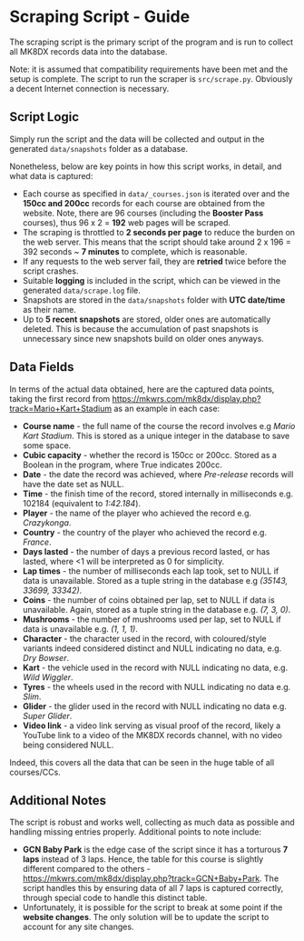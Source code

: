 # Scraping Script - Guide
The scraping script is the primary script of the program and is run to collect all MK8DX records data into the database.

Note: it is assumed that compatibility requirements have been met and the setup is complete. The script to run the scraper is `src/scrape.py`. Obviously a decent Internet connection is necessary.

## Script Logic
Simply run the script and the data will be collected and output in the generated `data/snapshots` folder as a database.

Nonetheless, below are key points in how this script works, in detail, and what data is captured:
- Each course as specified in `data/_courses.json` is iterated over and the **150cc and 200cc** records for each course are obtained from the website. Note, there are 96 courses (including the **Booster Pass** courses), thus 96 x 2 = **192** web pages will be scraped.
- The scraping is throttled to **2 seconds per page** to reduce the burden on the web server. This means that the script should take around 2 x 196 = 392 seconds ~ **7 minutes** to complete, which is reasonable.
- If any requests to the web server fail, they are **retried** twice before the script crashes.
- Suitable **logging** is included in the script, which can be viewed in the generated `data/scrape.log` file.
- Snapshots are stored in the `data/snapshots` folder with **UTC date/time** as their name.
- Up to **5 recent snapshots** are stored, older ones are automatically deleted. This is because the accumulation of past snapshots is unnecessary since new snapshots build on older ones anyways.

## Data Fields
In terms of the actual data obtained, here are the captured data points, taking the first record from https://mkwrs.com/mk8dx/display.php?track=Mario+Kart+Stadium as an example in each case:
- **Course name** - the full name of the course the record involves e.g *Mario Kart Stadium*. This is stored as a unique integer in the database to save some space.
- **Cubic capacity** - whether the record is 150cc or 200cc. Stored as a Boolean in the program, where True indicates 200cc.
- **Date** - the date the record was achieved, where *Pre-release* records will have the date set as NULL.
- **Time** - the finish time of the record, stored internally in milliseconds e.g. 102184 (equivalent to *1:42.184*).
- **Player** - the name of the player who achieved the record e.g. *Crazykonga*.
- **Country** - the country of the player who achieved the record e.g. *France*.
- **Days lasted** - the number of days a previous record lasted, or has lasted, where <1 will be interpreted as 0 for simplicity.
- **Lap times** - the number of milliseconds each lap took, set to NULL if data is unavailable. Stored as a tuple string in the database e.g *(35143, 33699, 33342)*.
- **Coins** - the number of coins obtained per lap, set to NULL if data is unavailable. Again, stored as a tuple string in the database e.g. *(7, 3, 0)*.
- **Mushrooms** - the number of mushrooms used per lap, set to NULL if data is unavailable e.g. *(1, 1, 1)*.
- **Character** - the character used in the record, with coloured/style variants indeed considered distinct and NULL indicating no data, e.g. *Dry Bowser*.
- **Kart** - the vehicle used in the record with NULL indicating no data, e.g. *Wild Wiggler*.
- **Tyres** - the wheels used in the record with NULL indicating no data e.g. *Slim*.
- **Glider** - the glider used in the record with NULL indicating no data e.g. *Super Glider*.
- **Video link** - a video link serving as visual proof of the record, likely a YouTube link to a video of the MK8DX records channel, with no video being considered NULL.

Indeed, this covers all the data that can be seen in the huge table of all courses/CCs.

## Additional Notes
The script is robust and works well, collecting as much data as possible and handling missing entries properly. Additional points to note include:
- **GCN Baby Park** is the edge case of the script since it has a torturous **7 laps** instead of 3 laps. Hence, the table for this course is slightly different compared to the others - https://mkwrs.com/mk8dx/display.php?track=GCN+Baby+Park. The script handles this by ensuring data of all 7 laps is captured correctly, through special code to handle this distinct table.
- Unfortunately, it is possible for the script to break at some point if the **website changes**. The only solution will be to update the script to account for any site changes.